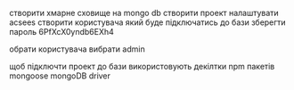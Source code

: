 створити хмарне сховище на mongo db створити проект налаштувати acsees створити
користувача який буде підключатись до бази зберегти пароль 6PfXcX0yndb6EXh4

обрати користувача вибрати admin

щоб підключти проект до бази використовують декілтки npm пакетів mongoose
mongoDB driver
